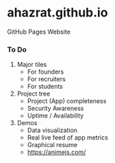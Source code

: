 # ahazrat.github.io
GitHub Pages Website

### To Do
1. Major tiles
    - For founders
    - For recruiters
    - For students
1. Project tree
    - Project (App) completeness
    - Security Awareness
    - Uptime / Availability
1. Demos
    - Data visualization
    - Real live feed of app metrics
    - Graphical resume
    - https://animejs.com/